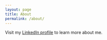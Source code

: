 ```yaml
---
layout: page
title: About
permalink: /about/
---
```


Visit my [LinkedIn profile][linkedin-profile] to learn more about me.


[linkedin-profile]: https://www.linkedin.com/in/josh-breingan/
